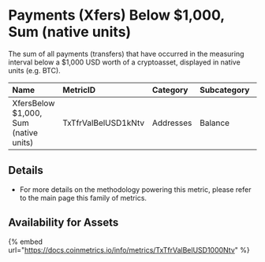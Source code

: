 # Payments \(Xfers\) Below $1,000, Sum \(native units\)

The sum of all payments \(transfers\) that have occurred in the measuring interval below a $1,000 USD worth of a cryptoasset, displayed in native units \(e.g. BTC\). 

| Name | MetricID | Category | Subcategory | Type | Unit | Interval |
| :--- | :--- | :--- | :--- | :--- | :--- | :--- |
| XfersBelow $1,000, Sum \(native units\) | TxTfrValBelUSD1kNtv | Addresses | Balance | Sum | Ntv | 1 day |

## Details

* For more details on the methodology powering this metric, please refer to the main page this family of metrics.

## Availability for Assets

{% embed url="https://docs.coinmetrics.io/info/metrics/TxTfrValBelUSD1000Ntv" %}







